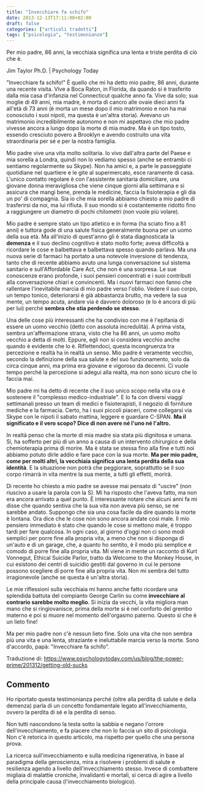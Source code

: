 ```yaml
---
title: "Invecchiare fa schifo"
date: 2013-12-13T17:11:08+02:00
draft: false
categories: ["articoli tradotti"]
tags: ["psicologia", "testimonianze"]
---
```


Per mio padre, 86 anni, la vecchiaia significa una lenta e triste perdita di ciò che è.

Jim Taylor Ph.D. | Psychology Today

"Invecchiare fa schifo!" È quello che mi ha detto mio padre, 86 anni, durante una recente visita. Vive a Boca Raton, in Florida, da quando si è trasferito dalla mia casa d'infanzia nel Connecticut qualche anno fa. Vive da solo; sua moglie di 49 anni, mia madre, è morta di cancro alle ovaie dieci anni fa all'età di 73 anni (è morta un mese dopo il mio matrimonio e non ha mai conosciuto i suoi nipoti, ma questa è un'altra storia). Avevano un matrimonio incredibilmente autonomo e non mi aspettavo che mio padre vivesse ancora a lungo dopo la morte di mia madre. Ma è un tipo tosto, essendo cresciuto povero a Brooklyn e avendo costruito una vita straordinaria per sé e per la nostra famiglia.

Mio padre vive una vita molto solitaria. Io vivo dall'altra parte del Paese e mia sorella a Londra, quindi non lo vediamo spesso (anche se entrambi ci sentiamo regolarmente su Skype). Non ha amici e, a parte le passeggiate quotidiane nel quartiere e le gite al supermercato, esce raramente di casa. L'unico contatto regolare è con l'assistente sanitaria domiciliare, una giovane donna meravigliosa che viene cinque giorni alla settimana e si assicura che mangi bene, prenda le medicine, faccia la fisioterapia e gli dia un po' di compagnia. Sia io che mia sorella abbiamo chiesto a mio padre di trasferirsi da noi, ma lui rifiuta. Il suo mondo si è costantemente ridotto fino a raggiungere un diametro di pochi chilometri (non vuole più volare).

Mio padre è sempre stato un tipo atletico e in forma (ha sciato fino a 81 anni) e tuttora gode di una salute fisica generalmente buona per un uomo della sua età. Ma all'inizio di quest'anno gli è stata diagnosticata la **demenza** e il suo declino cognitivo è stato molto forte; aveva difficoltà a ricordare le cose e balbettava e balbettava spesso quando parlava. Ma una nuova serie di farmaci ha portato a una notevole inversione di tendenza, tanto che di recente abbiamo avuto una lunga conversazione sul sistema sanitario e sull'Affordable Care Act, che non è una sorpresa. Le sue conoscenze erano profonde, i suoi pensieri concentrati e i suoi contributi alla conversazione chiari e convincenti. Ma i nuovi farmaci non fanno che rallentare l'inevitabile marcia di mio padre verso l'oblio. Vedere il suo corpo, un tempo tonico, deteriorarsi è già abbastanza brutto, ma vedere la sua mente, un tempo acuta, andare via è davvero doloroso (e lo è ancora di più per lui) perché **sembra che stia perdendo se stesso**.

Una delle cose più interessanti che ha condiviso con me è l'epifania di essere un uomo vecchio (detto con assoluta incredulità). A prima vista, sembra un'affermazione strana, visto che ha 86 anni, un uomo molto vecchio a detta di molti. Eppure, egli non si considera vecchio anche quando è evidente che lo è. Riflettendoci, questa incongruenza tra percezione e realtà ha in realtà un senso. Mio padre è veramente vecchio, secondo la definizione della sua salute e del suo funzionamento, solo da circa cinque anni, ma prima era giovane e vigoroso da decenni. Ci vuole tempo perché la percezione si adegui alla realtà, ma non sono sicuro che lo faccia mai.

Mio padre mi ha detto di recente che il suo unico scopo nella vita ora è sostenere il "complesso medico-industriale". E lo fa con diversi viaggi settimanali presso un team di medici e fisioterapisti, il negozio di forniture mediche e la farmacia. Certo, ha i suoi piccoli piaceri, come collegarsi via Skype con le nipoti il sabato mattina, leggere e guardare C-SPAN. **Ma il significato e il vero scopo? Dice di non avere né l'uno né l'altro.**

In realtà penso che la morte di mia madre sia stata più dignitosa e umana. Sì, ha sofferto per più di un anno a causa di un intervento chirurgico e della chemioterapia prima di morire. Ma è stata se stessa fino alla fine e tutti noi abbiamo potuto dirle addio e fare pace con la sua morte. **Ma per mio padre, come per molti altri, la vecchiaia significa una lenta perdita della sua identità**. E la situazione non potrà che peggiorare, soprattutto se il suo corpo rimarrà in vita mentre la sua mente, a tutti gli effetti, morirà.

Di recente ho chiesto a mio padre se avesse mai pensato di "uscire" (non riuscivo a usare la parola con la S). Mi ha risposto che l'aveva fatto, ma non era ancora arrivato a quel punto. È interessante notare che alcuni anni fa mi disse che quando sentiva che la sua vita non aveva più senso, se ne sarebbe andato. Suppongo che sia una cosa facile da dire quando la morte è lontana. Ora dice che le cose non sono ancora andate così male. Il mio pensiero immediato è stato che quando le cose si mettono male, è troppo tardi per fare qualcosa. In ogni caso, al giorno d'oggi non ci sono modi semplici per porre fine alla propria vita, a meno che non si disponga di un'auto e di un garage, che, a quanto ho sentito, è il modo più semplice e comodo di porre fine alla propria vita. Mi viene in mente un racconto di Kurt Vonnegut, Ethical Suicide Parlor, tratto da Welcome to the Monkey House, in cui esistono dei centri di suicidio gestiti dal governo in cui le persone possono scegliere di porre fine alla propria vita. Non mi sembra del tutto irragionevole (anche se questa è un'altra storia).

Le mie riflessioni sulla vecchiaia mi hanno anche fatto ricordare una splendida battuta del compianto George Carlin su come **invecchiare al contrario sarebbe molto meglio**. Si inizia da vecchi, la vita migliora man mano che si ringiovanisce, prima della morte si è nel conforto del grembo materno e poi si muore nel momento dell'orgasmo paterno. Questo sì che è un lieto fine!

Ma per mio padre non c'è nessun lieto fine. Solo una vita che non sembra più una vita e una lenta, straziante e ineluttabile marcia verso la morte. Sono d'accordo, papà: "Invecchiare fa schifo".

Traduzione di: https://www.psychologytoday.com/us/blog/the-power-prime/201312/getting-old-sucks

## Commento

Ho riportato questa testimonianza perché (oltre alla perdita di salute e della demenza) parla di un concetto fondamentale legato all'invecchiamento, ovvero la perdita di sé e la perdita di senso.

Non tutti nascondono la testa sotto la sabbia e negano l'orrore dell'invecchiamento, e fa piacere che non lo faccia un sito di psicologia. Non c'è retorica in questo articolo, ma rispetto per quello che una persona prova.

La ricerca sull'invecchiamento e sulla medicina rigenerativa, in base al paradigma della geroscienza, mira a risolvere i problemi di salute e resilienza agendo a livello dell'invecchiamento stesso. Invece di combattere migliaia di malattie croniche, invalidanti e mortali, si cerca di agire a livello della principale causa (l'invecchiamento biologico).
